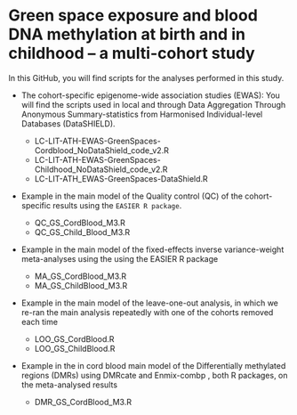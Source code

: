 # Green space exposure and blood DNA methylation at birth and in childhood – a multi-cohort study

In this GitHub, you will find scripts for the analyses performed in this study. 

- The cohort-specific epigenome-wide association studies (EWAS):  You will find the scripts used in local and through Data Aggregation Through Anonymous Summary-statistics from Harmonised Individual-level Databases (DataSHIELD).

    - LC-LIT-ATH-EWAS-GreenSpaces-Cordblood_NoDataShield_code_v2.R
    - LC-LIT-ATH-EWAS-GreenSpaces-Childhood_NoDataShield_code_v2.R
    - LC-LIT-ATH_EWAS-GreenSpaces-DataShield.R

- Example in the main model of the Quality control (QC) of the cohort-specific results using the `EASIER R package`.
    -  QC_GS_CordBlood_M3.R
    - QC_GS_Child_Blood_M3.R
      
- Example in the main model of the fixed-effects inverse variance-weight meta-analyses using the using the EASIER R package
    - MA_GS_CordBlood_M3.R
    - MA_GS_ChildBlood_M3.R
    
- Example in the main model of the leave-one-out analysis, in which we re-ran the main analysis repeatedly with one of the cohorts removed each time
    - LOO_GS_CordBlood.R
    - LOO_GS_ChildBlood.R

-	Example in the in cord blood main model of the Differentially methylated regions (DMRs) using DMRcate and Enmix-combp , both R packages, on the meta-analysed results
    - DMR_GS_CordBlood_M3.R

